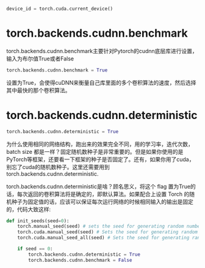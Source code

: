 

```python
device_id = torch.cuda.current_device()
```


# torch.backends.cudnn.benchmark
 

torch.backends.cudnn.benchmark主要针对Pytorch的cudnn底层库进行设置，输入为布尔值True或者False
```python
torch.backends.cudnn.benchmark = True
```


设置为True，会使得cuDNN来衡量自己库里面的多个卷积算法的速度，然后选择其中最快的那个卷积算法。

# torch.backends.cudnn.deterministic

```python
torch.backends.cudnn.deterministic = True 
```
为什么使用相同的网络结构，跑出来的效果完全不同，用的学习率，迭代次数，batch size 都是一样？固定随机数种子是非常重要的。但是如果你使用的是PyTorch等框架，还要看一下框架的种子是否固定了。还有，如果你用了cuda，别忘了cuda的随机数种子。这里还需要用到torch.backends.cudnn.deterministic.

torch.backends.cudnn.deterministic是啥？顾名思义，将这个 flag 置为True的话，每次返回的卷积算法将是确定的，即默认算法。如果配合上设置 Torch 的随机种子为固定值的话，应该可以保证每次运行网络的时候相同输入的输出是固定的，代码大致这样:

```python
def init_seeds(seed=0):
    torch.manual_seed(seed) # sets the seed for generating random numbers.
    torch.cuda.manual_seed(seed) # Sets the seed for generating random numbers for the current GPU. It’s safe to call this function if CUDA is not available; in that case, it is silently ignored.
    torch.cuda.manual_seed_all(seed) # Sets the seed for generating random numbers on all GPUs. It’s safe to call this function if CUDA is not available; in that case, it is silently ignored.

    if seed == 0:
        torch.backends.cudnn.deterministic = True
        torch.backends.cudnn.benchmark = False
```
